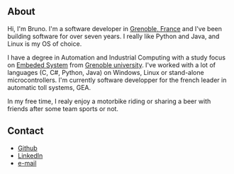 ## About

Hi, I'm Bruno. I'm a software developer in [Grenoble, France](https://en.wikipedia.org/wiki/Grenoble) and I've been building software for over seven years. I really like Python and Java, and Linux is my OS of choice.  

I have a degree in Automation and Industrial Computing with a study focus on [Embeded System](https://iut1.univ-grenoble-alpes.fr/formation/licence-professionnelle-automatique-et-informatique-industrielle-specialite-systemes-embarques) from [Grenoble university](https://iut1.univ-grenoble-alpes.fr). I've worked with a lot of languages (C, C#, Python, Java) on Windows, Linux or stand-alone microcontrollers. I'm currently software developper for the french leader in automatic toll systems, GEA.

In my free time, I realy enjoy a motorbike riding or sharing a beer with friends after some team sports or not.

## Contact

- [Github](https://github.com/zanar)
- [LinkedIn](linkedin.com/in/bruno-zanardi-7818bb139)
- [e-mail](mailto:zanar.dev@protonmail.com)
